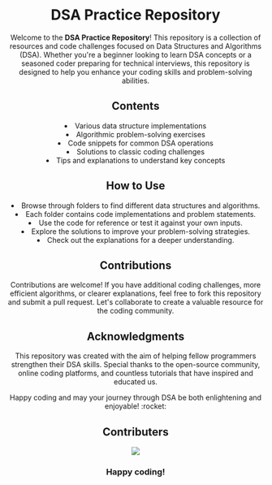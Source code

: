 <div align="center">
  <h1>DSA Practice Repository</h1>
  <p>Welcome to the <strong>DSA Practice Repository</strong>! This repository is a collection of resources and code challenges focused on Data Structures and Algorithms (DSA). Whether you're a beginner looking to learn DSA concepts or a seasoned coder preparing for technical interviews, this repository is designed to help you enhance your coding skills and problem-solving abilities.</p>
</div>

<div align="center">
  <h2>Contents</h2>
    <li>Various data structure implementations</li>
    <li>Algorithmic problem-solving exercises</li>
    <li>Code snippets for common DSA operations</li>
    <li>Solutions to classic coding challenges</li>
    <li>Tips and explanations to understand key concepts</li>

</div>

<div align="center">
  <h2>How to Use</h2>
    <li>Browse through folders to find different data structures and algorithms.</li>
    <li>Each folder contains code implementations and problem statements.</li>
    <li>Use the code for reference or test it against your own inputs.</li>
    <li>Explore the solutions to improve your problem-solving strategies.</li>
    <li>Check out the explanations for a deeper understanding.</li>
</div>

<div align="center">
  <h2>Contributions</h2>
  <p>Contributions are welcome! If you have additional coding challenges, more efficient algorithms, or clearer explanations, feel free to fork this repository and submit a pull request. Let's collaborate to create a valuable resource for the coding community.</p>
</div>

<div align="center">
  <h2>Acknowledgments</h2>
  <p>This repository was created with the aim of helping fellow programmers strengthen their DSA skills. Special thanks to the open-source community, online coding platforms, and countless tutorials that have inspired and educated us.</p>
  <p>Happy coding and may your journey through DSA be both enlightening and enjoyable! :rocket:</p>
</div>


<div align="center">
<h2> Contributers </h2>
<a href="https://github.com/AyushSarode/DSA-Practice/graphs/contributors">
  <img src="https://contrib.rocks/image?repo=AyushSarode/DSA-Practice" />
</a>
</div>

<div align="center">
<h3>Happy coding!</h3>
</div>

